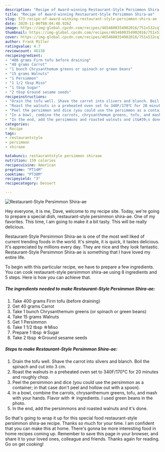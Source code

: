 ```yaml
---
description: "Recipe of Award-winning Restaurant-Style Persimmon Shira-ae"
title: "Recipe of Award-winning Restaurant-Style Persimmon Shira-ae"
slug: 573-recipe-of-award-winning-restaurant-style-persimmon-shira-ae
date: 2020-11-06T08:04:48.926Z
image: https://img-global.cpcdn.com/recipes/4654608354902016/751x532cq70/restaurant-style-persimmon-shira-ae-recipe-main-photo.jpg
thumbnail: https://img-global.cpcdn.com/recipes/4654608354902016/751x532cq70/restaurant-style-persimmon-shira-ae-recipe-main-photo.jpg
cover: https://img-global.cpcdn.com/recipes/4654608354902016/751x532cq70/restaurant-style-persimmon-shira-ae-recipe-main-photo.jpg
author: Frank Miller
ratingvalue: 4.7
reviewcount: 46138
recipeingredient:
- "400 grams Firm tofu before draining"
- "40 grams Carrot"
- "1 bunch Chrysanthemum greens or spinach or green beans"
- "15 grams Walnuts"
- "1 Persimmon"
- "1 1/2 tbsp Miso"
- "1 tbsp Sugar"
- "2 tbsp Ground sesame seeds"
recipeinstructions:
- "Drain the tofu well. Shave the carrot into slivers and blanch. Boil the spinach and cut into 3 cm."
- "Roast the walnuts in a preheated oven set to 340F/170℃ for 20 minutes and roughly chop."
- "Peel the persimmon and dice (you could use the persimmon as a container; in that case don&#39;t peel and hollow out with a spoon)."
- "In a bowl, combine the carrots, chrysanthemum greens, tofu, and mash with your hands. Flavor with ☆ ingredients. I used green beans in the photo."
- "In the end, add the persimmons and roasted walnuts and it&#39;s done."
categories:
- Recipe
tags:
- restaurantstyle
- persimmon
- shiraae

katakunci: restaurantstyle persimmon shiraae 
nutrition: 159 calories
recipecuisine: American
preptime: "PT14M"
cooktime: "PT38M"
recipeyield: "3"
recipecategory: Dessert

---
```



![Restaurant-Style Persimmon Shira-ae](https://img-global.cpcdn.com/recipes/4654608354902016/751x532cq70/restaurant-style-persimmon-shira-ae-recipe-main-photo.jpg)

Hey everyone, it is me, Dave, welcome to my recipe site. Today, we're going to prepare a special dish, restaurant-style persimmon shira-ae. One of my favorites. This time, I am going to make it a bit tasty. This will be really delicious.



Restaurant-Style Persimmon Shira-ae is one of the most well liked of current trending foods in the world. It's simple, it is quick, it tastes delicious. It's appreciated by millions every day. They are nice and they look fantastic. Restaurant-Style Persimmon Shira-ae is something that I have loved my entire life.


To begin with this particular recipe, we have to prepare a few ingredients. You can cook restaurant-style persimmon shira-ae using 8 ingredients and 5 steps. Here is how you can achieve that.

<!--inarticleads1-->

##### The ingredients needed to make Restaurant-Style Persimmon Shira-ae:

1. Take 400 grams Firm tofu (before draining)
1. Get 40 grams Carrot
1. Take 1 bunch Chrysanthemum greens (or spinach or green beans)
1. Take 15 grams Walnuts
1. Get 1 Persimmon
1. Take 1 1/2 tbsp ☆Miso
1. Prepare 1 tbsp ☆Sugar
1. Take 2 tbsp ☆Ground sesame seeds




<!--inarticleads2-->

##### Steps to make Restaurant-Style Persimmon Shira-ae:

1. Drain the tofu well. Shave the carrot into slivers and blanch. Boil the spinach and cut into 3 cm.
1. Roast the walnuts in a preheated oven set to 340F/170℃ for 20 minutes and roughly chop.
1. Peel the persimmon and dice (you could use the persimmon as a container; in that case don&#39;t peel and hollow out with a spoon).
1. In a bowl, combine the carrots, chrysanthemum greens, tofu, and mash with your hands. Flavor with ☆ ingredients. I used green beans in the photo.
1. In the end, add the persimmons and roasted walnuts and it&#39;s done.




So that's going to wrap it up for this special food restaurant-style persimmon shira-ae recipe. Thanks so much for your time. I am confident that you can make this at home. There's gonna be more interesting food in home recipes coming up. Remember to save this page in your browser, and share it to your loved ones, colleague and friends. Thanks again for reading. Go on get cooking!
